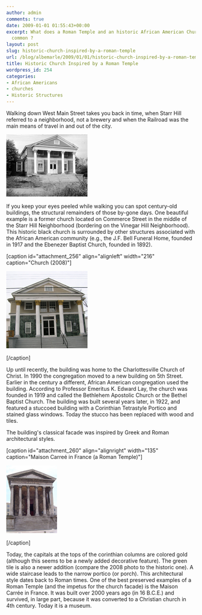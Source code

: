 ```yaml
---
author: admin
comments: true
date: 2009-01-01 01:55:43+00:00
excerpt: What does a Roman Temple and an historic African American Church have in
  common ?
layout: post
slug: historic-church-inspired-by-a-roman-temple
url: /blog/albemarle/2009/01/01/historic-church-inspired-by-a-roman-temple/
title: Historic Church Inspired by a Roman Temple
wordpress_id: 254
categories:
- African Americans
- churches
- Historic Structures
---
```


Walking down West Main Street takes you back in time, when Starr Hill referred to a neighborhood, not a brewery and when the Railroad was the main means of travel in and out of the city. 

![Church (historic)](/wp-content/uploads/2008/12/bethel2.jpg)

If you keep your eyes peeled while walking you can spot century-old buildings, the structural remainders of those by-gone days. One beautiful example is a former church located on Commerce Street in the middle of the Starr Hill Neighborhood (bordering on the Vinegar Hill Neighborhood). This historic black church is surrounded by other structures associated with the African American community (e.g., the J.F. Bell Funeral Home, founded in 1917 and the Ebenezer Baptist Church, founded in 1892).

[caption id="attachment_256" align="alignleft" width="216" caption="Church (2008)"]

![Church (2008)](/wp-content/uploads/2008/12/bethel1.jpg)

[/caption]

Up until recently, the building was home to the Charlottesville Church of Christ. In 1990 the congregation moved to a new building on 5th Street. Earlier in the century a different, African American congregation used the building. According to Professor Emeritus K. Edward Lay, the church was founded in 1919 and called the Bethlehem Apostolic Church or the Bethel Baptist Church. The building was built several years later, in 1922, and featured a stuccoed building with a Corinthian Tetrastyle Portico and stained glass windows. Today the stucco has been replaced with wood and tiles.

The building's classical facade was inspired by Greek and Roman architectural styles.

[caption id="attachment_260" align="alignright" width="135" caption="Maison Carreé in France (a Roman Temple)"]

![Maison Carreé in France (a Roman Temple)](/wp-content/uploads/2008/12/bethel_maisoncarree1.jpg)

[/caption]

Today, the capitals at the tops of the corinthian columns are colored gold (although this seems to be a newly added decorative feature). The green tile is also a newer addition (compare the 2008 photo to the historic one). A wide staircase leads to the narrow portico (or porch). This architectural style dates back to Roman times. One of the best preserved examples of a Roman Temple (and the impetus for the church facade) is the Maison Carrée in France. It was built over 2000 years ago (in 16 B.C.E.) and survived, in large part, because it was converted to a Christian church in 4th century. Today it is a museum.
